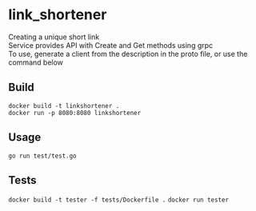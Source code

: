 # link_shortener

Creating a unique short link  
Service provides API with Create and Get methods using grpc  
To use, generate a client from the description in the proto file, or use the command below  

## Build

`docker build -t linkshortener .`  
`docker run -p 8080:8080 linkshortener`

## Usage

`go run test/test.go`

## Tests

`docker build -t tester -f tests/Dockerfile .`
`docker run tester`
